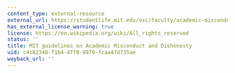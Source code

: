 ```yaml
---
content_type: external-resource
external_url: https://studentlife.mit.edu/osc/faculty/academic-misconduct
has_external_license_warning: true
license: https://en.wikipedia.org/wiki/All_rights_reserved
status: ''
title: MIT guidelines on Academic Misconduct and Dishonesty
uid: c4c82348-f1b4-4ff0-9979-fcaa47d735ae
wayback_url: ''
---
```

